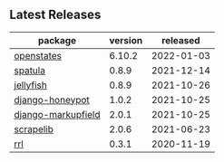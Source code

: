 ## Latest Releases
| package | version | released |
|--------------|-----------|-------------|
| [openstates](https://github.com/openstates/) | 6.10.2 | 2022-01-03 |
| [spatula](https://github.com/jamesturk/spatula) | 0.8.9 | 2021-12-14 |
| [jellyfish](https://github.com/jamesturk/jellyfish) | 0.8.9 | 2021-10-26 |
| [django-honeypot](https://github.com/jamesturk/django-honeypot) | 1.0.2 | 2021-10-25 |
| [django-markupfield](https://github.com/jamesturk/django-markupfield) | 2.0.1 | 2021-10-25 |
| [scrapelib](https://github.com/jamesturk/scrapelib) | 2.0.6 | 2021-06-23 |
| [rrl](https://github.com/jamesturk/rrl) | 0.3.1 | 2020-11-19 |
